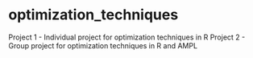 # optimization_techniques

Project 1 - Individual project for optimization techniques in R
Project 2 - Group project for optimization techniques in R and AMPL
